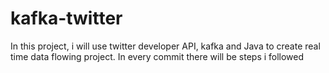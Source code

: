 # kafka-twitter
In this project, i will use twitter developer API, kafka and Java to create real time data flowing project.
In every commit there will be steps i followed
